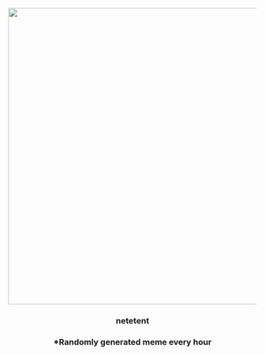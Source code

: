 <p align="center">
        <img src="https://i.redd.it/qvde8jk956o81.jpg" width="600" height="600">
        </p>
        <h3 align="center">netetent</h3>
        <h3 align="center">*Randomly generated meme every hour</h3>
    